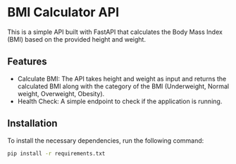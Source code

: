 # BMI Calculator API

This is a simple API built with FastAPI that calculates the Body Mass Index (BMI) based on the provided height and weight.

## Features

- Calculate BMI: The API takes height and weight as input and returns the calculated BMI along with the category of the BMI (Underweight, Normal weight, Overweight, Obesity).
- Health Check: A simple endpoint to check if the application is running.

## Installation

To install the necessary dependencies, run the following command:

```bash
pip install -r requirements.txt